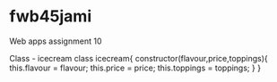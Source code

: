 # fwb45jami
Web apps assignment 10


Class - icecream class icecream{ constructor(flavour,price,toppings){
    this.flavour = flavour;
    this.price = price;
    this.toppings = toppings;
}
}
